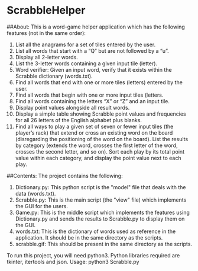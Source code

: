 # ScrabbleHelper

##About:
This is a word-game helper application which has the following features (not in the same order):

1. List all the anagrams for a set of tiles entered by the user.
2. List all words that start with a “Q” but are not followed by a “u”.
3. Display all 2-letter words.
4. List the 3-letter words containing a given input tile (letter).
5. Word verifier: Given an input word, verify that it exists within the Scrabble dictionary (words.txt).
6. Find all words that end with one or more tiles (letters) entered by the user.
7. Find all words that begin with one or more input tiles (letters.
8. Find all words containing the letters “X” or “Z” and an input tile.
9. Display point values alongside all result words.
10. Display a simple table showing Scrabble point values and frequencies for all 26 letters of the English alphabet plus blanks.
11. Find all ways to play a given set of seven or fewer input tiles (the player’s rack) that extend or cross an existing word on the board (disregarding the positioning of the word on the board). List the results by category (extends the word, crosses the first letter of the word, crosses the second letter, and so on). Sort each play by its total point value within each category, and display the point value next to each play.

##Contents:
The project contains the following:

1. Dictionary.py: This python script is the "model" file that deals with the data (words.txt).
2. Scrabble.py: This is the main script (the "view" file) which implements the GUI for the users.
3. Game.py: This is the middle script which implements the features using Dictionary.py and sends the results to Scrabble.py to display them on the GUI. 
4. words.txt: This is the dictionary of words used as reference in the application. It should be in the same directory as the scripts.
5. scrabble.gif: This should be present in the same directory as the scripts.

To run this project, you will need python3. Python libraries required are tkinter, itertools and json.
Usage:
        python3 Scrabble.py 
